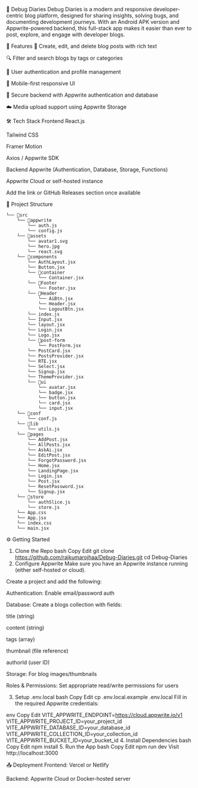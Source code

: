 🐞 Debug Diaries
Debug Diaries is a modern and responsive developer-centric blog platform, designed for sharing insights, solving bugs, and documenting development journeys. With an Android APK version and Appwrite-powered backend, this full-stack app makes it easier than ever to post, explore, and engage with developer blogs.

🚀 Features
📝 Create, edit, and delete blog posts with rich text

🔍 Filter and search blogs by tags or categories

👤 User authentication and profile management

📱 Mobile-first responsive UI

🔐 Secure backend with Appwrite authentication and database

☁️ Media upload support using Appwrite Storage

🛠️ Tech Stack
Frontend
React.js 

Tailwind CSS

Framer Motion

Axios / Appwrite SDK

Backend
Appwrite (Authentication, Database, Storage, Functions)

Appwrite Cloud or self-hosted instance

Add the link or GitHub Releases section once available

📂 Project Structure
```
└── 📁src
    └── 📁appwrite
        └── auth.js
        └── config.js
    └── 📁assets
        └── avatar1.svg
        └── hero.jpg
        └── react.svg
    └── 📁components
        └── AuthLayout.jsx
        └── Button.jsx
        └── 📁container
            └── Container.jsx
        └── 📁Footer
            └── Footer.jsx
        └── 📁Header
            └── AiBtn.jsx
            └── Header.jsx
            └── LogoutBtn.jsx
        └── index.js
        └── Input.jsx
        └── layout.jsx
        └── Login.jsx
        └── Logo.jsx
        └── 📁post-form
            └── PostForm.jsx
        └── PostCard.jsx
        └── PostsProvider.jsx
        └── RTE.jsx
        └── Select.jsx
        └── Signup.jsx
        └── ThemeProvider.jsx
        └── 📁ui
            └── avatar.jsx
            └── badge.jsx
            └── button.jsx
            └── card.jsx
            └── input.jsx
    └── 📁conf
        └── conf.js
    └── 📁lib
        └── utils.js
    └── 📁pages
        └── AddPost.jsx
        └── AllPosts.jsx
        └── AskAi.jsx
        └── EditPost.jsx
        └── ForgotPassword.jsx
        └── Home.jsx
        └── LandingPage.jsx
        └── Login.jsx
        └── Post.jsx
        └── ResetPassword.jsx
        └── Signup.jsx
    └── 📁store
        └── authSlice.js
        └── store.js
    └── App.css
    └── App.jsx
    └── index.css
    └── main.jsx
```

⚙️ Getting Started
1. Clone the Repo
bash
Copy
Edit
git clone https://github.com/rajkumarojhaa/Debug-Diaries.git
cd Debug-Diaries
2. Configure Appwrite
Make sure you have an Appwrite instance running (either self-hosted or cloud).

Create a project and add the following:

Authentication: Enable email/password auth

Database: Create a blogs collection with fields:

title (string)

content (string)

tags (array)

thumbnail (file reference)

authorId (user ID)

Storage: For blog images/thumbnails

Roles & Permissions: Set appropriate read/write permissions for users

3. Setup .env.local
bash
Copy
Edit
cp .env.local.example .env.local
Fill in the required Appwrite credentials:

env
Copy
Edit
VITE_APPWRITE_ENDPOINT=https://cloud.appwrite.io/v1
VITE_APPWRITE_PROJECT_ID=your_project_id
VITE_APPWRITE_DATABASE_ID=your_database_id
VITE_APPWRITE_COLLECTION_ID=your_collection_id
VITE_APPWRITE_BUCKET_ID=your_bucket_id
4. Install Dependencies
bash
Copy
Edit
npm install
5. Run the App
bash
Copy
Edit
npm run dev
Visit http://localhost:3000

📤 Deployment
Frontend: Vercel or Netlify

Backend: Appwrite Cloud or Docker-hosted server

